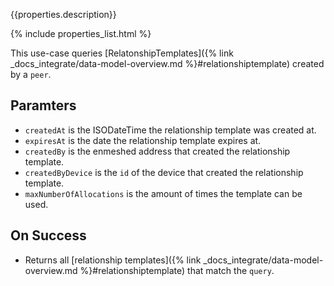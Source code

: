 {{properties.description}}

{% include properties_list.html %}

This use-case queries [RelatonshipTemplates]({% link _docs_integrate/data-model-overview.md %}#relationshiptemplate)
created by a `peer`.

## Paramters

- `createdAt` is the ISODateTime the relationship template was created at.
- `expiresAt` is the date the relationship template expires at.
- `createdBy` is the enmeshed address that created the relationship template.
- `createdByDevice` is the `id` of the device that created the relationship template.
- `maxNumberOfAllocations` is the amount of times the template can be used.

## On Success

- Returns all [relationship templates]({% link _docs_integrate/data-model-overview.md %}#relationshiptemplate)
  that match the `query`.
